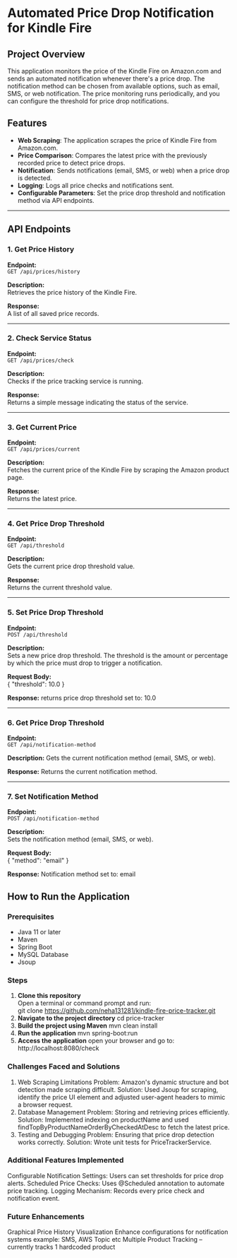 # Automated Price Drop Notification for Kindle Fire

## Project Overview

This application monitors the price of the Kindle Fire on Amazon.com and sends an automated notification whenever there's a price drop. The notification method can be chosen from available options, such as email, SMS, or web notification. The price monitoring runs periodically, and you can configure the threshold for price drop notifications.

## Features

- **Web Scraping**: The application scrapes the price of Kindle Fire from Amazon.com.
- **Price Comparison**: Compares the latest price with the previously recorded price to detect price drops.
- **Notification**: Sends notifications (email, SMS, or web) when a price drop is detected.
- **Logging**: Logs all price checks and notifications sent.
- **Configurable Parameters**: Set the price drop threshold and notification method via API endpoints.

---

## API Endpoints

### 1. Get Price History
**Endpoint:**  
`GET /api/prices/history`  

**Description:**  
Retrieves the price history of the Kindle Fire.

**Response:**  
A list of all saved price records.

---

### 2. Check Service Status
**Endpoint:**  
`GET /api/prices/check`  

**Description:**  
Checks if the price tracking service is running.

**Response:**  
Returns a simple message indicating the status of the service.

---

### 3. Get Current Price
**Endpoint:**  
`GET /api/prices/current`  

**Description:**  
Fetches the current price of the Kindle Fire by scraping the Amazon product page.

**Response:**  
Returns the latest price.

---

### 4. Get Price Drop Threshold
**Endpoint:**  
`GET /api/threshold`  

**Description:**  
Gets the current price drop threshold value.

**Response:**  
Returns the current threshold value.

---

### 5. Set Price Drop Threshold
**Endpoint:**  
`POST /api/threshold`  

**Description:**  
Sets a new price drop threshold. The threshold is the amount or percentage by which the price must drop to trigger a notification.

**Request Body:**  
{
  "threshold": 10.0
}

**Response:**
returns price drop threshold set to: 10.0

---

### 6. Get Price Drop Threshold
**Endpoint:**  
`GET /api/notification-method`  

**Description:**
Gets the current notification method (email, SMS, or web).

**Response:**
Returns the current notification method.

---

### 7. Set Notification Method
**Endpoint:**  
`POST /api/notification-method`  

**Description:**  
Sets the notification method (email, SMS, or web).

**Request Body:**  
{
  "method": "email"
}

**Response:**
Notification method set to: email

## How to Run the Application

### Prerequisites

- Java 11 or later
- Maven
- Spring Boot
- MySQL Database
- Jsoup

### Steps

1. **Clone this repository**  
   Open a terminal or command prompt and run:  
   git clone https://github.com/neha131281/kindle-fire-price-tracker.git
2. **Navigate to the project directory**
   cd price-tracker
3. **Build the project using Maven**
   mvn clean install
4. **Run the application**
   mvn spring-boot:run
5. **Access the application**
   open your browser and go to: http://localhost:8080/check
   
### Challenges Faced and Solutions
1. Web Scraping Limitations
 Problem: Amazon's dynamic structure and bot detection made scraping difficult.
 Solution: Used Jsoup for scraping, identify the price UI element and adjusted user-agent headers to mimic a browser request.
2. Database Management
 Problem: Storing and retrieving prices efficiently.
 Solution: Implemented indexing on productName and used findTopByProductNameOrderByCheckedAtDesc to fetch the latest price.
3. Testing and Debugging
 Problem: Ensuring that price drop detection works correctly.
 Solution: Wrote unit tests for PriceTrackerService.
### Additional Features Implemented
 Configurable Notification Settings: Users can set thresholds for price drop alerts.
 Scheduled Price Checks: Uses @Scheduled annotation to automate price tracking.
 Logging Mechanism: Records every price check and notification event.
### Future Enhancements
 Graphical Price History Visualization
 Enhance configurations for notification systems example: SMS, AWS Topic etc
 Multiple Product Tracking – currently tracks 1 hardcoded product



